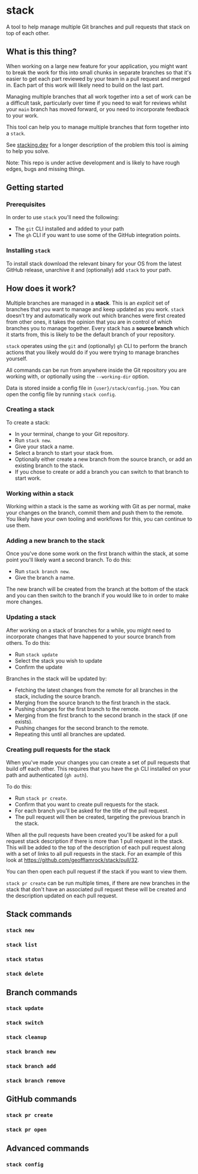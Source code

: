 # stack

A tool to help manage multiple Git branches and pull requests that stack on top of each other.

## What is this thing?

When working on a large new feature for your application, you might want to break the work for this into small chunks in separate branches so that it's easier to get each part reviewed by your team in a pull request and merged in. Each part of this work will likely need to build on the last part.

Managing multiple branches that all work together into a set of work can be a difficult task, particularly over time if you need to wait for reviews whilst your `main` branch has moved forward, or you need to incorporate feedback to your work.

This tool can help you to manage multiple branches that form together into a `stack`.

See [stacking.dev](https://www.stacking.dev/) for a longer description of the problem this tool is aiming to help you solve.

Note: This repo is under active development and is likely to have rough edges, bugs and missing things.

## Getting started

### Prerequisites

In order to use `stack` you'll need the following:

- The `git` CLI installed and added to your path
- The `gh` CLI if you want to use some of the GitHub integration points.

### Installing `stack`

To install stack download the relevant binary for your OS from the latest GitHub release, unarchive it and (optionally) add `stack` to your path.

## How does it work?

Multiple branches are managed in a **stack**. This is an _explicit_ set of branches that you want to manage and keep updated as you work. `stack` doesn't try and automatically work out which branches were first created from other ones, it takes the opinion that you are in control of which branches you to manage together. Every stack has a **source branch** which it starts from, this is likely to be the default branch of your repository.

`stack` operates using the `git` and (optionally) `gh` CLI to perform the branch actions that you likely would do if you were trying to manage branches yourself.

All commands can be run from anywhere inside the Git repository you are working with, or optionally using the `--working-dir` option.

Data is stored inside a config file in `{user}/stack/config.json`. You can open the config file by running `stack config`.

### Creating a stack

To create a stack:

- In your terminal, change to your Git repository.
- Run `stack new`.
- Give your stack a name.
- Select a branch to start your stack from.
- Optionally either create a new branch from the source branch, or add an existing branch to the stack.
- If you chose to create or add a branch you can switch to that branch to start work.

### Working within a stack

Working within a stack is the same as working with Git as per normal, make your changes on the branch, commit them and push them to the remote. You likely have your own tooling and workflows for this, you can continue to use them.

### Adding a new branch to the stack

Once you've done some work on the first branch within the stack, at some point you'll likely want a second branch. To do this:

- Run `stack branch new`.
- Give the branch a name.

The new branch will be created from the branch at the bottom of the stack and you can then switch to the branch if you would like to in order to make more changes.

### Updating a stack

After working on a stack of branches for a while, you might need to incorporate changes that have happened to your source branch from others. To do this:

- Run `stack update`
- Select the stack you wish to update
- Confirm the update

Branches in the stack will be updated by:

- Fetching the latest changes from the remote for all branches in the stack, including the source branch.
- Merging from the source branch to the first branch in the stack.
- Pushing changes for the first branch to the remote.
- Merging from the first branch to the second branch in the stack (if one exists).
- Pushing changes for the second branch to the remote.
- Repeating this until all branches are updated.

### Creating pull requests for the stack

When you've made your changes you can create a set of pull requests that build off each other. This requires that you have the `gh` CLI installed on your path and authenticated (`gh auth`).

To do this:

- Run `stack pr create`.
- Confirm that you want to create pull requests for the stack.
- For each branch you'll be asked for the title of the pull request.
- The pull request will then be created, targeting the previous branch in the stack.

When all the pull requests have been created you'll be asked for a pull request stack description if there is more than 1 pull request in the stack. This will be added to the top of the description of each pull request along with a set of links to all pull requests in the stack. For an example of this look at https://github.com/geofflamrock/stack/pull/32.

You can then open each pull request if the stack if you want to view them.

`stack pr create` can be run multiple times, if there are new branches in the stack that don't have an associated pull request these will be created and the description updated on each pull request.

## Stack commands

### `stack new`

### `stack list`

### `stack status`

### `stack delete`

## Branch commands

### `stack update`

### `stack switch`

### `stack cleanup`

### `stack branch new`

### `stack branch add`

### `stack branch remove`

## GitHub commands

### `stack pr create`

### `stack pr open`

## Advanced commands

### `stack config`
